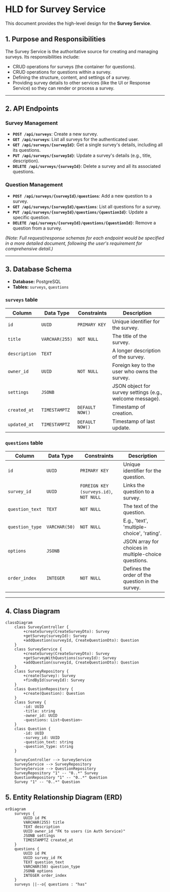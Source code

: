 # HLD for Survey Service

This document provides the high-level design for the **Survey Service**.

## 1. Purpose and Responsibilities

The Survey Service is the authoritative source for creating and managing surveys. Its responsibilities include:
-   CRUD operations for surveys (the container for questions).
-   CRUD operations for questions within a survey.
-   Defining the structure, content, and settings of a survey.
-   Providing survey details to other services (like the UI or Response Service) so they can render or process a survey.

---

## 2. API Endpoints

### Survey Management

*   **`POST /api/surveys`**: Create a new survey.
*   **`GET /api/surveys`**: List all surveys for the authenticated user.
*   **`GET /api/surveys/{surveyId}`**: Get a single survey's details, including all its questions.
*   **`PUT /api/surveys/{surveyId}`**: Update a survey's details (e.g., title, description).
*   **`DELETE /api/surveys/{surveyId}`**: Delete a survey and all its associated questions.

### Question Management

*   **`POST /api/surveys/{surveyId}/questions`**: Add a new question to a survey.
*   **`GET /api/surveys/{surveyId}/questions`**: List all questions for a survey.
*   **`PUT /api/surveys/{surveyId}/questions/{questionId}`**: Update a specific question.
*   **`DELETE /api/surveys/{surveyId}/questions/{questionId}`**: Remove a question from a survey.

*(Note: Full request/response schemas for each endpoint would be specified in a more detailed document, following the user's requirement for comprehensive detail.)*

---

## 3. Database Schema

*   **Database:** PostgreSQL
*   **Tables:** `surveys`, `questions`

### `surveys` table
| Column | Data Type | Constraints | Description |
|---|---|---|---|
| `id` | `UUID` | `PRIMARY KEY` | Unique identifier for the survey. |
| `title` | `VARCHAR(255)` | `NOT NULL` | The title of the survey. |
| `description` | `TEXT` | | A longer description of the survey. |
| `owner_id` | `UUID` | `NOT NULL` | Foreign key to the user who owns the survey. |
| `settings`| `JSONB` | | JSON object for survey settings (e.g., welcome message). |
| `created_at`| `TIMESTAMPTZ`| `DEFAULT NOW()` | Timestamp of creation. |
| `updated_at`| `TIMESTAMPTZ`| `DEFAULT NOW()` | Timestamp of last update. |

### `questions` table
| Column | Data Type | Constraints | Description |
|---|---|---|---|
| `id` | `UUID` | `PRIMARY KEY` | Unique identifier for the question. |
| `survey_id` | `UUID` | `FOREIGN KEY (surveys.id)`, `NOT NULL` | Links the question to a survey. |
| `question_text`| `TEXT` | `NOT NULL` | The text of the question. |
| `question_type`| `VARCHAR(50)`| `NOT NULL` | E.g., 'text', 'multiple-choice', 'rating'. |
| `options` | `JSONB` | | JSON array for choices in multiple-choice questions. |
| `order_index`| `INTEGER` | `NOT NULL` | Defines the order of the question in the survey. |

---

## 4. Class Diagram

```mermaid
classDiagram
    class SurveyController {
        +createSurvey(CreateSurveyDto): Survey
        +getSurvey(surveyId): Survey
        +addQuestion(surveyId, CreateQuestionDto): Question
    }
    class SurveyService {
        +createSurvey(CreateSurveyDto): Survey
        +getSurveyWithQuestions(surveyId): Survey
        +addQuestion(surveyId, CreateQuestionDto): Question
    }
    class SurveyRepository {
        +create(Survey): Survey
        +findById(surveyId): Survey
    }
    class QuestionRepository {
        +create(Question): Question
    }
    class Survey {
        -id: UUID
        -title: string
        -owner_id: UUID
        -questions: List~Question~
    }
    class Question {
        -id: UUID
        -survey_id: UUID
        -question_text: string
        -question_type: string
    }

    SurveyController --> SurveyService
    SurveyService --> SurveyRepository
    SurveyService --> QuestionRepository
    SurveyRepository "1" -- "0..*" Survey
    QuestionRepository "1" -- "0..*" Question
    Survey "1" -- "0..*" Question
```

## 5. Entity Relationship Diagram (ERD)

```mermaid
erDiagram
    surveys {
        UUID id PK
        VARCHAR(255) title
        TEXT description
        UUID owner_id "FK to users (in Auth Service)"
        JSONB settings
        TIMESTAMPTZ created_at
    }
    questions {
        UUID id PK
        UUID survey_id FK
        TEXT question_text
        VARCHAR(50) question_type
        JSONB options
        INTEGER order_index
    }
    surveys ||--o{ questions : "has"
```

